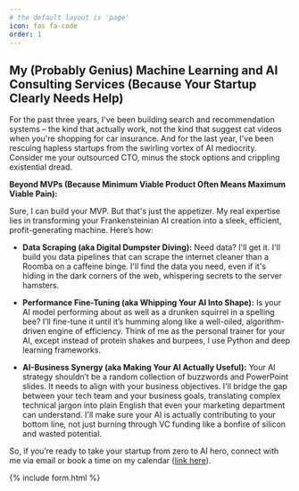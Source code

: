 ```yaml
---
# the default layout is 'page'
icon: fas fa-code
order: 1
---
```


## My (Probably Genius) Machine Learning and AI Consulting Services (Because Your Startup Clearly Needs Help)

For the past three years, I've been building search and recommendation systems – the kind that actually work, not the kind that suggest cat videos when you're shopping for car insurance. And for the last year, I've been rescuing hapless startups from the swirling vortex of AI mediocrity.  Consider me your outsourced CTO, minus the stock options and crippling existential dread.

**Beyond MVPs (Because Minimum Viable Product Often Means Maximum Viable Pain):**

Sure, I can build your MVP.  But that's just the appetizer.  My real expertise lies in transforming your Frankensteinian AI creation into a sleek, efficient, profit-generating machine.  Here’s how:

* **Data Scraping (aka Digital Dumpster Diving):**  Need data?  I'll get it.  I'll build you data pipelines that can scrape the internet cleaner than a Roomba on a caffeine binge.  I'll find the data you need, even if it's hiding in the dark corners of the web, whispering secrets to the server hamsters.

* **Performance Fine-Tuning (aka Whipping Your AI Into Shape):**  Is your AI model performing about as well as a drunken squirrel in a spelling bee? I’ll fine-tune it until it’s humming along like a well-oiled, algorithm-driven engine of efficiency.  Think of me as the personal trainer for your AI, except instead of protein shakes and burpees, I use Python and deep learning frameworks.

* **AI-Business Synergy (aka Making Your AI Actually Useful):**  Your AI strategy shouldn’t be a random collection of buzzwords and PowerPoint slides.  It needs to align with your business objectives.  I'll bridge the gap between your tech team and your business goals, translating complex technical jargon into plain English that even your marketing department can understand.  I'll make sure your AI is actually contributing to your bottom line, not just burning through VC funding like a bonfire of silicon and wasted potential.

So, if you’re ready to take your startup from zero to AI hero, connect with me via email or book a time on my calendar ([link here](https://cal.com/sauraav)).

{% include form.html %}

